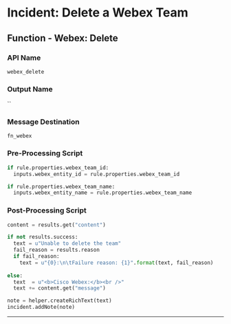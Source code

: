 <!--
    DO NOT MANUALLY EDIT THIS FILE
    THIS FILE IS AUTOMATICALLY GENERATED WITH resilient-sdk codegen
-->

# Incident: Delete a Webex Team

## Function - Webex: Delete

### API Name
`webex_delete`

### Output Name
``

### Message Destination
`fn_webex`

### Pre-Processing Script
```python
if rule.properties.webex_team_id:
  inputs.webex_entity_id = rule.properties.webex_team_id

if rule.properties.webex_team_name:
  inputs.webex_entity_name = rule.properties.webex_team_name
```

### Post-Processing Script
```python
content = results.get("content")

if not results.success:
  text = u"Unable to delete the team"
  fail_reason = results.reason
  if fail_reason:
    text = u"{0}:\n\tFailure reason: {1}".format(text, fail_reason)
    
else:
  text  = u"<b>Cisco Webex:</b><br />"
  text += content.get("message")

note = helper.createRichText(text)
incident.addNote(note)
```

---

